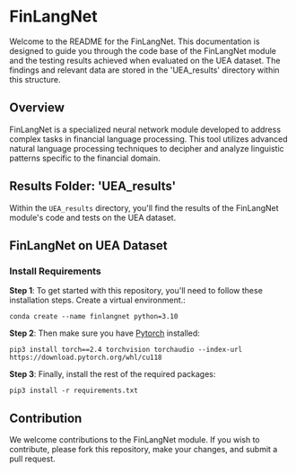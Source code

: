# FinLangNet

Welcome to the README for the FinLangNet. This documentation is designed to guide you through the code base of the FinLangNet module and the testing results achieved when evaluated on the UEA dataset. The findings and relevant data are stored in the 'UEA_results' directory within this structure.

## Overview

FinLangNet is a specialized neural network module developed to address complex tasks in financial language processing. This tool utilizes advanced natural language processing techniques to decipher and analyze linguistic patterns specific to the financial domain.

## Results Folder: 'UEA_results'

Within the `UEA_results` directory, you'll find the results of the FinLangNet module's code and tests on the UEA dataset. 

## FinLangNet on UEA Dataset

### Install Requirements

**Step 1**: To get started with this repository, you'll need to follow these installation steps. Create a virtual environment.:
```
conda create --name finlangnet python=3.10
```

**Step 2**: Then make sure you have [Pytorch](https://pytorch.org/get-started/previous-versions/) installed:
```
pip3 install torch==2.4 torchvision torchaudio --index-url https://download.pytorch.org/whl/cu118
```

**Step 3**: Finally, install the rest of the required packages:
```
pip3 install -r requirements.txt
```
## Contribution

We welcome contributions to the FinLangNet module. If you wish to contribute, please fork this repository, make your changes, and submit a pull request.







